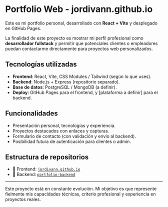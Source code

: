# Portfolio Web - jordivann.github.io

Este es mi portfolio personal, desarrollado con **React + Vite** y desplegado en GitHub Pages.

La finalidad de este proyecto es mostrar mi perfil profesional como **desarrollador fullstack** y permitir que potenciales clientes o empleadores puedan contactarme directamente para proyectos web personalizados.

## Tecnologías utilizadas

- **Frontend**: React, Vite, CSS Modules / Tailwind (según lo que uses).
- **Backend**: Node.js + Express (repositorio separado).
- **Base de datos**: PostgreSQL / MongoDB (a definir).
- **Deploy**: GitHub Pages para el frontend, y [plataforma a definir] para el backend.

## Funcionalidades

- Presentación personal, tecnologías y experiencia.
- Proyectos destacados con enlaces y capturas.
- Formulario de contacto (con validación y envío al backend).
- Posibilidad futura de autenticación para clientes o admin.

## Estructura de repositorios

- 🔗 Frontend: [`jordivann.github.io`](https://jordivann.github.io)
- 🔗 Backend: [`portfolio-backend`](https://github.com/jordivann/portfolio-backend)

---

Este proyecto está en constante evolución. Mi objetivo es que represente fielmente mis capacidades técnicas, criterio profesional y experiencia en proyectos reales.
